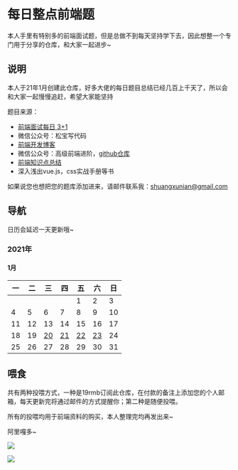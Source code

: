 # 每日整点前端题
本人手里有特别多的前端面试题，但是总做不到每天坚持学下去，因此想整一个专门用于分享的仓库，和大家一起进步~

## 说明
本人于21年1月创建此仓库，好多大佬的每日题目总结已经几百上千天了，所以会和大家一起慢慢追赶，希望大家能坚持

题目来源：
- [前端面试每日 3+1](https://github.com/haizlin/fe-interview)
- 微信公众号：松宝写代码
- [前端开发博客](https://github.com/kujian/frontendDaily)
- 微信公众号：高级前端进阶，[github仓库](https://github.com/Advanced-Frontend/Daily-Interview-Question)
- [前端知识点总结](https://github.com/huyaocode/webKnowledge)
- 深入浅出vue.js，css实战手册等书

如果说您也想把您的题库添加进来，请邮件联系我：shuangxunian@gmail.com

## 导航
日历会延迟一天更新哦~
### 2021年

#### 1月

| 一   | 二   | 三   | 四   | 五   | 六   | 日   |
| ---- | ---- | ---- | ---- | ---- | ---- | ---- |
|      |      |      |      | 1    | 2    | 3    |
| 4    | 5    | 6    | 7    | 8    | 9    | 10   |
| 11   | 12   | 13   | 14   | 15   | 16   | 17   |
| 18   | 19   | [20](https://github.com/YuelinWang/dailyCallFrontEndQuestions/blob/main/202101/20.md)   | [21](https://github.com/YuelinWang/dailyCallFrontEndQuestions/blob/main/202101/21.md)   | [22](https://github.com/YuelinWang/dailyCallFrontEndQuestions/blob/main/202101/22.md)   | [23](https://github.com/YuelinWang/dailyCallFrontEndQuestions/blob/main/202101/23.md)   | 24   |
| 25   | 26   | 27   | 28   | 29   | 30   | 31   |






## 喂食
共有两种投喂方式，一种是19rmb订阅此仓库，在付款的备注上添加您的个人邮箱，每天更新完将通过邮件的方式提醒你；第二种是随便投喂。

所有的投喂均用于前端资料的购买，本人整理完均再发出来~

阿里嘎多~

![](https://api2.mubu.com/v3/document_image/c5e085fa-a457-46d0-9118-4e48512fa99b-3807603.jpg)

![](https://api2.mubu.com/v3/document_image/614329e0-2c48-44c0-82a4-45304072f439-3807603.jpg)

